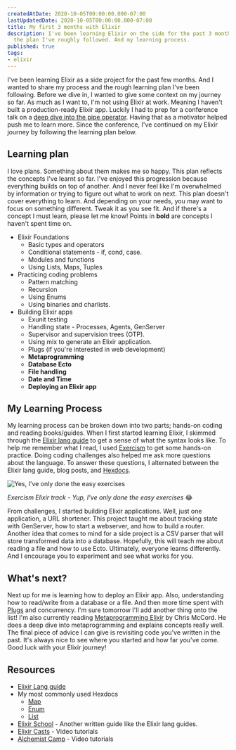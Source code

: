 ```yaml
---
createdAtDate: 2020-10-05T00:00:00.000-07:00
lastUpdatedDate: 2020-10-05T00:00:00.000-07:00
title: My first 3 months with Elixir
description: I've been learning Elixir on the side for the past 3 months. Here is
  the plan I've roughly followed. And my learning process.
published: true
tags:
- elixir
---
```

I've been learning Elixir as a side project for the past few months. And I wanted to share my process and the rough learning plan I've been following. Before we dive in, I wanted to give some context on my journey so far. As much as I want to, I'm not using Elixir at work. Meaning I haven't built a production-ready Elixir app. Luckily I had to prep for a conference talk on a [deep dive into the pipe operator](/garden/lessons-from-my-first-conference-talk/ "Lessons from first conference talk"). Having that as a motivator helped push me to learn more. Since the conference, I've continued on my Elixir journey by following the learning plan below.

## Learning plan

I love plans. Something about them makes me so happy. This plan reflects the concepts I've learnt so far. I've enjoyed this progression because everything builds on top of another. And I never feel like I'm overwhelmed by information or trying to figure out what to work on next. This plan doesn't cover everything to learn. And depending on your needs, you may want to focus on something different. Tweak it as you see fit. And if there's a concept I must learn, please let me know! Points in **bold** are concepts I haven't spent time on.

* Elixir Foundations
  * Basic types and operators
  * Conditional statements - if, cond, case.
  * Modules and functions
  * Using Lists, Maps, Tuples
* Practicing coding problems
  * Pattern matching
  * Recursion
  * Using Enums
  * Using binaries and charlists.
* Building Elixir apps
  * Exunit testing
  * Handling state - Processes, Agents, GenServer
  * Supervisor and supervision trees (OTP).
  * Using mix to generate an Elixir application.
  * Plugs (if you're interested in web development)
  * **Metaprogramming**
  * **Database Ecto**
  * **File handling**
  * **Date and Time**
  * **Deploying an Elixir app**

## My Learning Process

My learning process can be broken down into two parts; hands-on coding and reading books/guides. When I first started learning Elixir, I skimmed through the [Elixir lang guide](https://elixir-lang.org/getting-started/introduction.html "Elixir Lang Guide") to get a sense of what the syntax looks like. To help me remember what I read, I used [Exercism](https://exercism.io/tracks/elixir "Elixir | Exercism") to get some hands-on practice. Doing coding challenges also helped me ask more questions about the language. To answer these questions, I alternated between the Elixir lang guide, blog posts, and [Hexdocs](https://hexdocs.pm/elixir/api-reference.html#content).

![Yes, I've only done the easy exercises](https://res.cloudinary.com/jonathan-yeong/image/upload/v1601920560/personal-blog/Screen_Shot_2020-10-05_at_10.55.38_AM_z9s5vy.png "Exercism Elixir track")

_Exercism Elixir track - Yup, I've only done the easy exercises_ 😂

From challenges, I started building Elixir applications. Well, just one application, a URL shortener. This project taught me about tracking state with GenServer, how to start a webserver, and how to build a router. Another idea that comes to mind for a side project is a CSV parser that will store transformed data into a database. Hopefully, this will teach me about reading a file and how to use Ecto. Ultimately, everyone learns differently. And I encourage you to experiment and see what works for you.

## What's next?

Next up for me is learning how to deploy an Elixir app. Also, understanding how to read/write from a database or a file. And then more time spent with [Plugs](https://hexdocs.pm/plug/readme.html "Plug") and concurrency. I'm sure tomorrow I'll add another thing onto the list! I'm also currently reading [Metaprogramming Elixir](https://pragprog.com/titles/cmelixir/metaprogramming-elixir/) by Chris McCord. He does a deep dive into metaprogramming and explains concepts really well. The final piece of advice I can give is revisiting code you've written in the past. It's always nice to see where you started and how far you've come. Good luck with your Elixir journey!

## Resources

* [Elixir Lang guide](https://elixir-lang.org/getting-started/introduction.html)
* My most commonly used Hexdocs
  * [Map](https://hexdocs.pm/elixir/Map.html)
  * [Enum](https://hexdocs.pm/elixir/Enum.html)
  * [List](https://hexdocs.pm/elixir/List.html)
* [Elixir School](https://elixirschool.com/en/) - Another written guide like the Elixir lang guides.
* [Elixir Casts](https://elixircasts.io/) - Video tutorials
* [Alchemist Camp](https://alchemist.camp/) - Video tutorials